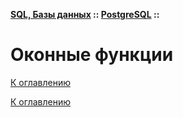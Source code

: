 **[SQL, Базы данных](../../README.md#sql-базы-данных) :: [PostgreSQL](../../README.md#postgresql) ::**
# Оконные функции

<!--

-->

[К оглавлению](../../README.md#postgresql)



[К оглавлению](../../README.md#postgresql)
